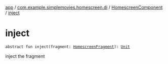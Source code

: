 [app](../../index.md) / [com.example.simplemovies.homescreen.di](../index.md) / [HomescreenComponent](index.md) / [inject](./inject.md)

# inject

`abstract fun inject(fragment: `[`HomescreenFragment`](../../com.example.simplemovies.homescreen/-homescreen-fragment/index.md)`): `[`Unit`](https://kotlinlang.org/api/latest/jvm/stdlib/kotlin/-unit/index.html)

inject the fragment


